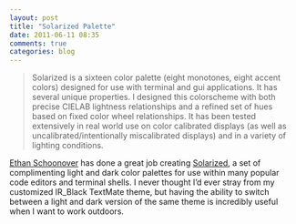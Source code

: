 ```yaml
---
layout: post
title: "Solarized Palette"
date: 2011-06-11 08:35
comments: true
categories: blog
---
```


> Solarized is a sixteen color palette (eight monotones, eight accent colors) designed for use with terminal and gui applications. It has several unique properties. I designed this colorscheme with both precise CIELAB lightness relationships and a refined set of hues based on fixed color wheel relationships. It has been tested extensively in real world use on color calibrated displays (as well as uncalibrated/intentionally miscalibrated displays) and in a variety of lighting conditions.

[Ethan Schoonover](http://ethanschoonover.com/) has done a great job creating [Solarized](http://ethanschoonover.com/solarized), a set of complimenting light and dark color palettes for use within many popular code editors and terminal shells. I never thought I’d ever stray from my customized IR_Black TextMate theme, but having the ability to switch between a light and dark version of the same theme is incredibly useful when I want to work outdoors.

